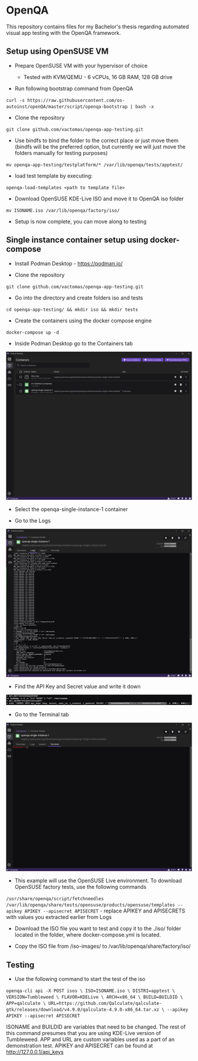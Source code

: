 # OpenQA

This repository contains files for my Bachelor's thesis regarding automated visual app testing with the OpenQA framework.

## Setup using OpenSUSE VM

 - Prepare OpenSUSE VM with your hypervisor of choice

    - Tested with KVM/QEMU - 6 vCPUs, 16 GB RAM, 128 GB drive

 - Run following bootstrap command from OpenQA

 `curl -s https://raw.githubusercontent.com/os-autoinst/openQA/master/script/openqa-bootstrap | bash -x`

 - Clone the repository

 `git clone github.com/vactomas/openqa-app-testing.git`

 - Use bindfs to bind the folder to the correct place or just move them (bindfs will be the preferred option, but currently we will just move the folders manually for testing purposes)

 `mv openqa-app-testing/testplatform/* /var/lib/openqa/tests/apptest/`

 - load test template by executing:

 `openqa-load-templates <path to template file>`

 - Download OpenSUSE KDE-Live ISO and move it to OpenQA iso folder

 `mv ISONAME.iso /var/lib/openqa/factory/iso/`

 - Setup is now complete, you can move along to testing

## Single instance container setup using docker-compose

 - Install Podman Desktop - https://podman.io/

 - Clone the repository

 `git clone github.com/vactomas/openqa-app-testing.git`

 - Go into the directory and create folders iso and tests

 `cd openqa-app-testing/ && mkdir iso && mkdir tests`

 - Create the containers using the docker compose engine

 `docker-compose up -d`

 - Inside Podman Desktop go to the Containers tab

 ![Alt text](images/podman-containers-tab.png)

 - Select the openqa-single-instance-1 container

 - Go to the Logs

 ![Alt text](images/podman-container-logs.png)

 - Find the API Key and Secret value and write it down

 ![Alt text](images/podman-api-key-secret.png)

 - Go to the Terminal tab

 ![Alt text](images/podman-terminal.png)

 - This example will use the OpenSUSE Live environment. To download OpenSUSE factory tests, use the following commands

 `/usr/share/openqa/script/fetchneedles`
 `/var/lib/openqa/share/tests/opensuse/products/opensuse/templates --apikey APIKEY --apisecret APISECRET` - replace APIKEY and APISECRETS with values you extracted earlier from Logs

 - Download the ISO file you want to test and copy it to the ./iso/ folder located in the folder, where docker-compose.yml is located.

 - Copy the ISO file from /iso-images/ to /var/lib/openqa/share/factory/iso/

## Testing

 - Use the following command to start the test of the iso

`openqa-cli api -X POST isos \
        ISO=ISONAME.iso \
        DISTRI=apptest \
        VERSION=Tumbleweed \
        FLAVOR=KDELive \
        ARCH=x86_64 \
        BUILD=BUILDID \
        APP=qalculate \
        URL=https://github.com/Qalculate/qalculate-gtk/releases/download/v4.9.0/qalculate-4.9.0-x86_64.tar.xz \
        --apikey APIKEY --apisecret APISECRET`

ISONAME and BUILDID are variables that need to be changed. The rest of this command presumes that you are using KDE-Live version of Tumbleweed. APP and URL are custom variables used as a part of an demonstration test. APIKEY and APISECRET can be found at http://127.0.0.1/api_keys
